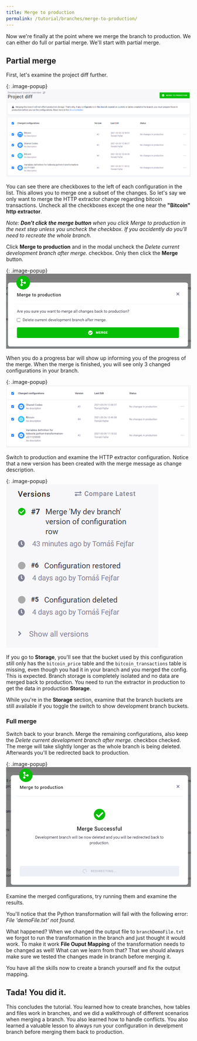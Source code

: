 ```yaml
---
title: Merge to production
permalink: /tutorial/branches/merge-to-production/
---
```


Now we're finally at the point where we merge the branch to production. We can either do full or partial merge. We'll start with partial merge. 

## Partial merge

First, let's examine the project diff further. 

{: .image-popup}
![Screenshot - Match Change from Production](/tutorial/branches/project-diff-after-reset.png)

You can see there are checkboxes to the left of each configuration in the list. This allows you to merge one a subset of the changes. So let's say we only want to merge the HTTP extractor change regarding bitcoin transactions. Uncheck all the checkboxes except the one near the **"Bitcoin" http extractor**.

*Note: **Don't click the merge button** when you click Merge to production in the next step unless you uncheck the checkbox. If you accidently do you'll need to recreate the whole branch.*  

Click **Merge to production** and in the modal uncheck the *Delete current development branch after merge.* checkbox. Only then click the **Merge** button.

{: .image-popup}
![Screenshot - Match Change from Production](/tutorial/branches/partial-merge-dialog.png)

When you do a progress bar will show up informing you of the progress of the merge. When the merge is finished, you will see only 3 changed configurations in your branch.

{: .image-popup}
![Screenshot - Match Change from Production](/tutorial/branches/partially-merged-branch.png)

Switch to production and examine the HTTP extractor configuration. Notice that a new version has been created with the merge message as change description. 

{: .image-popup}
![Screenshot - Match Change from Production](/tutorial/branches/merged-http-ex-version.png)

If you go to **Storage**, you'll see that the bucket used by this configuration still only has the `bitcoin_price` table and the `bitcoin_transactions` table is missing, even though you had it in your branch and you merged the config. This is expected. Branch storage is completely isolated and no data are merged back to production. You need to run the extractor in production to get the data in production **Storage**.

While you're in the **Storage** section, examine that the branch buckets are still available if you toggle the switch to show development branch buckets. 

### Full merge

Switch back to your branch. Merge the remaining configurations, also keep the *Delete current development branch after merge.* checkbox checked. The merge will take slightly longer as the whole branch is being deleted. Afterwards you'll be redirected back to production.

{: .image-popup}
![Screenshot - Match Change from Production](/tutorial/branches/branch-deleted.png)

Examine the merged configurations, try running them and examine the results. 

You'll notice that the Python transformation will fail with the following error: *File 'demoFile.txt' not found.*

What happened? When we changed the output file to `branchDemoFile.txt` we forgot to run the transformation in the branch and just thought it would work. To make it work **File Ouput Mapping** of the transformation needs to be changed as well! What can we learn from that? That we should always make sure we tested the changes made in branch before merging it. 

You have all the skills now to create a branch yourself and fix the output mapping. 

## Tada! You did it. 

This concludes the tutorial. You learned how to create branches, how tables and files work in branches, and we did a walkthrough of different scenarios when merging a branch. You also learned how to handle conflicts. You also learned a valuable lesson to always run your configuration in develpment branch before merging them back to production. 
